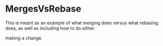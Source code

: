 # MergesVsRebase
This is meant as an example of what merging does versus what rebasing does, as well as including how to do either.

making a change.